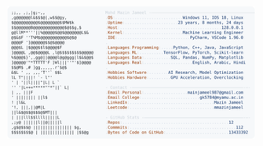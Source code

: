 <picture>
  <source srcset="https://raw.githubusercontent.com/mmazinjameel/mmazinjameel/main/dark_mode.svg?v=1753760549" media="(prefers-color-scheme: dark)">
  <img src="https://raw.githubusercontent.com/mmazinjameel/mmazinjameel/main/light_mode.svg?v=1753760549">
</picture>
